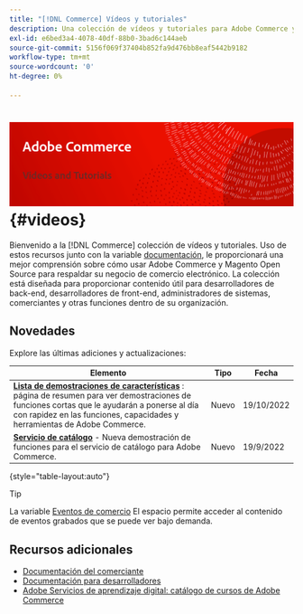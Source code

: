 ```yaml
---
title: "[!DNL Commerce] Vídeos y tutoriales"
description: Una colección de vídeos y tutoriales para Adobe Commerce y Magento Open Source
exl-id: e6bed3a4-4078-40df-88b0-3bad6c144aeb
source-git-commit: 5156f069f37404b852fa9d476bb8eaf5442b9182
workflow-type: tm+mt
source-wordcount: '0'
ht-degree: 0%

---
```


# <!-- use banner as heading -->![Vídeos y tutoriales comerciales](../assets/banner-videos-home.png) {#videos}

Bienvenido a la [!DNL Commerce] colección de vídeos y tutoriales. Uso de estos recursos junto con la variable [documentación](https://experienceleague.adobe.com/docs/commerce.html), le proporcionará una mejor comprensión sobre cómo usar Adobe Commerce y Magento Open Source para respaldar su negocio de comercio electrónico. La colección está diseñada para proporcionar contenido útil para desarrolladores de back-end, desarrolladores de front-end, administradores de sistemas, comerciantes y otras funciones dentro de su organización.

<div id="whats-new-section">

## Novedades

Explore las últimas adiciones y actualizaciones:

| Elemento | Tipo | Fecha |
| ---- | ---- | ---- |
| **[Lista de demostraciones de características](feature-demos.md)** : página de resumen para ver demostraciones de funciones cortas que le ayudarán a ponerse al día con rapidez en las funciones, capacidades y herramientas de Adobe Commerce. | Nuevo | 19/10/2022 |
| **[Servicio de catálogo](./merchant/catalog-service.md)** - Nueva demostración de funciones para el servicio de catálogo para Adobe Commerce. | Nuevo | 19/9/2022 |

{style=&quot;table-layout:auto&quot;}

</div>

<div id="recs-overview-body-1"></div>
<div id="recs-overview-body-2"></div>
<div id="recs-overview-body-3"></div>
<div id="recs-overview-body-4"></div>
<div id="recs-overview-body-5"></div>
<div id="recs-overview-body-6"></div>

>[!TIP]
>
>La variable [Eventos de comercio](https://experienceleague.adobe.com/docs/commerce-events/events/overview.html) El espacio permite acceder al contenido de eventos grabados que se puede ver bajo demanda.

## Recursos adicionales

- [Documentación del comerciante](https://experienceleague.adobe.com/docs/commerce-admin/user-guides/home.html)
- [Documentación para desarrolladores](https://devdocs.magento.com/)
- [Adobe Servicios de aprendizaje digital: catálogo de cursos de Adobe Commerce](https://learning.adobe.com/catalog.html?solution=Adobe%20Commerce)
